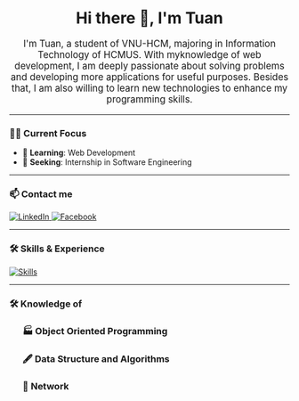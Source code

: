 <h1 align="center">Hi there 👋, I'm Tuan</h1>

<p align="center" style="font-size: larger;">
  I'm Tuan, a student of VNU-HCM, majoring in Information Technology of HCMUS. With myknowledge of web development, I am deeply passionate about solving problems and developing more applications for useful purposes. Besides that, I am also willing to learn new technologies to enhance my programming skills.
</p>

---

### 👨‍💻 Current Focus

- 🌱 **Learning**: Web Development
- 🏢 **Seeking**: Internship in Software Engineering

---

### 📫 Contact me

<p>
    <a href="https://www.linkedin.com/in/tuan-truong-anh">
        <img src="https://img.shields.io/badge/LinkedIn-0077B5?style=for-the-badge&logo=linkedin&logoColor=white" alt="LinkedIn" />
    </a>
    <a href="https://www.facebook.com/TuanTruong.03/">
        <img src="https://img.shields.io/badge/Facebook-1877F2?style=for-the-badge&logo=facebook&logoColor=white" alt="Facebook" />
    </a>
</p>

---

### 🛠 Skills & Experience
<p>
    <a href="https://skillicons.dev">
        <img src="https://skillicons.dev/icons?i=js,java,html,css,spring,react,express,mysql,git" alt="Skills" />
    </a>
</p>

---

### 🛠 Knowledge of

<ul style="list-style: none;">
    <li>
        <h3>🏭 Object Oriented Programming</h3>
    </li>
    <li>
        <h3>🖋️ Data Structure and Algorithms</h3>
    </li>
     <li>
        <h3>🛜 Network</h3>
    </li>
</ul>


